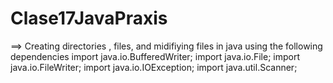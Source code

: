 ﻿# Clase17JavaPraxis
==> Creating directories , files, and midifiying files in java using the following dependencies 
import java.io.BufferedWriter;
import java.io.File;
import java.io.FileWriter;
import java.io.IOException;
import java.util.Scanner;
